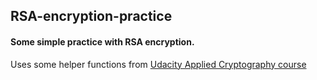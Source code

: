 ## RSA-encryption-practice

#### Some simple practice with RSA encryption.


Uses some helper functions from [Udacity Applied Cryptography course](https://www.udacity.com/course/applied-cryptography--cs387)
